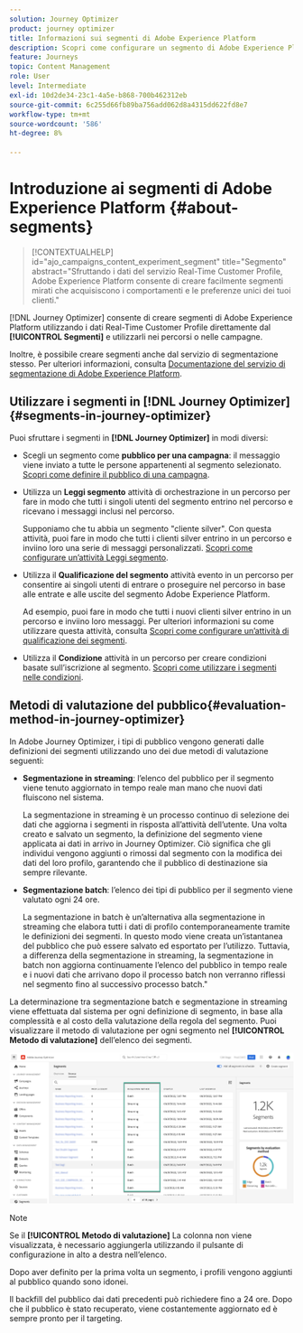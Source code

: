 ```yaml
---
solution: Journey Optimizer
product: journey optimizer
title: Informazioni sui segmenti di Adobe Experience Platform
description: Scopri come configurare un segmento di Adobe Experience Platform
feature: Journeys
topic: Content Management
role: User
level: Intermediate
exl-id: 10d2de34-23c1-4a5e-b868-700b462312eb
source-git-commit: 6c255d66fb89ba756add062d8a4315dd622fd8e7
workflow-type: tm+mt
source-wordcount: '586'
ht-degree: 8%

---
```


# Introduzione ai segmenti di Adobe Experience Platform {#about-segments}

>[!CONTEXTUALHELP]
>id="ajo_campaigns_content_experiment_segment"
>title="Segmento"
>abstract="Sfruttando i dati del servizio Real-Time Customer Profile, Adobe Experience Platform consente di creare facilmente segmenti mirati che acquisiscono i comportamenti e le preferenze unici dei tuoi clienti."

[!DNL Journey Optimizer]  consente di creare segmenti di Adobe Experience Platform utilizzando i dati Real-Time Customer Profile direttamente dal **[!UICONTROL Segmenti]** e utilizzarli nei percorsi o nelle campagne.

Inoltre, è possibile creare segmenti anche dal servizio di segmentazione stesso. Per ulteriori informazioni, consulta [Documentazione del servizio di segmentazione di Adobe Experience Platform](https://experienceleague.adobe.com/docs/experience-platform/segmentation/home.html).

## Utilizzare i segmenti in [!DNL Journey Optimizer] {#segments-in-journey-optimizer}

Puoi sfruttare i segmenti in **[!DNL Journey Optimizer]** in modi diversi:

* Scegli un segmento come **pubblico per una campagna**: il messaggio viene inviato a tutte le persone appartenenti al segmento selezionato. [Scopri come definire il pubblico di una campagna](../campaigns/create-campaign.md#define-the-audience-audience).

* Utilizza un **Leggi segmento** attività di orchestrazione in un percorso per fare in modo che tutti i singoli utenti del segmento entrino nel percorso e ricevano i messaggi inclusi nel percorso.

   Supponiamo che tu abbia un segmento &quot;cliente silver&quot;. Con questa attività, puoi fare in modo che tutti i clienti silver entrino in un percorso e inviino loro una serie di messaggi personalizzati. [Scopri come configurare un’attività Leggi segmento](../building-journeys/read-segment.md#configuring-segment-trigger-activity).

* Utilizza il **Qualificazione del segmento** attività evento in un percorso per consentire ai singoli utenti di entrare o proseguire nel percorso in base alle entrate e alle uscite del segmento Adobe Experience Platform.

   Ad esempio, puoi fare in modo che tutti i nuovi clienti silver entrino in un percorso e inviino loro messaggi. Per ulteriori informazioni su come utilizzare questa attività, consulta [Scopri come configurare un’attività di qualificazione dei segmenti](../building-journeys/segment-qualification-events.md).

* Utilizza il **Condizione** attività in un percorso per creare condizioni basate sull’iscrizione al segmento. [Scopri come utilizzare i segmenti nelle condizioni](../building-journeys/condition-activity.md#using-a-segment).

## Metodi di valutazione del pubblico{#evaluation-method-in-journey-optimizer}

In Adobe Journey Optimizer, i tipi di pubblico vengono generati dalle definizioni dei segmenti utilizzando uno dei due metodi di valutazione seguenti:

* **Segmentazione in streaming**: l’elenco del pubblico per il segmento viene tenuto aggiornato in tempo reale man mano che nuovi dati fluiscono nel sistema.

   La segmentazione in streaming è un processo continuo di selezione dei dati che aggiorna i segmenti in risposta all’attività dell’utente. Una volta creato e salvato un segmento, la definizione del segmento viene applicata ai dati in arrivo in Journey Optimizer. Ciò significa che gli individui vengono aggiunti o rimossi dal segmento con la modifica dei dati del loro profilo, garantendo che il pubblico di destinazione sia sempre rilevante.

* **Segmentazione batch**: l’elenco dei tipi di pubblico per il segmento viene valutato ogni 24 ore.

   La segmentazione in batch è un’alternativa alla segmentazione in streaming che elabora tutti i dati di profilo contemporaneamente tramite le definizioni dei segmenti. In questo modo viene creata un’istantanea del pubblico che può essere salvato ed esportato per l’utilizzo. Tuttavia, a differenza della segmentazione in streaming, la segmentazione in batch non aggiorna continuamente l’elenco del pubblico in tempo reale e i nuovi dati che arrivano dopo il processo batch non verranno riflessi nel segmento fino al successivo processo batch.&quot;

La determinazione tra segmentazione batch e segmentazione in streaming viene effettuata dal sistema per ogni definizione di segmento, in base alla complessità e al costo della valutazione della regola del segmento. Puoi visualizzare il metodo di valutazione per ogni segmento nel **[!UICONTROL Metodo di valutazione]** dell’elenco dei segmenti.

![](assets/evaluation-method.png)

>[!NOTE]
>
>Se il **[!UICONTROL Metodo di valutazione]** La colonna non viene visualizzata, è necessario aggiungerla utilizzando il pulsante di configurazione in alto a destra nell’elenco.

Dopo aver definito per la prima volta un segmento, i profili vengono aggiunti al pubblico quando sono idonei.

Il backfill del pubblico dai dati precedenti può richiedere fino a 24 ore. Dopo che il pubblico è stato recuperato, viene costantemente aggiornato ed è sempre pronto per il targeting.
